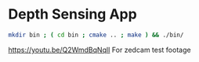 
# Depth Sensing App

```bash
mkdir bin ; ( cd bin ; cmake .. ; make ) && ./bin/
```
 https://youtu.be/Q2WmdBqNqlI For zedcam test footage


